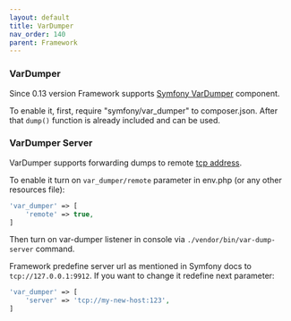 ```yaml
---
layout: default
title: VarDumper
nav_order: 140
parent: Framework
---
```


### VarDumper

Since 0.13 version Framework supports [Symfony VarDumper](https://symfony.com/doc/current/components/var_dumper.html) component.

To enable it, first, require "symfony/var_dumper" to composer.json.
After that `dump()` function is already included and can be used.

### VarDumper Server

VarDumper supports forwarding dumps to remote [tcp address](https://symfony.com/doc/current/components/var_dumper.html#the-dump-server).

To enable it turn on `var_dumper/remote` parameter in env.php (or any other resources file):

```php
'var_dumper' => [
    'remote' => true,
]
```

Then turn on var-dumper listener in console via `./vendor/bin/var-dump-server` command.

Framework predefine server url as mentioned in Symfony docs to `tcp://127.0.0.1:9912`.
If you want to change it redefine next parameter:

```php
'var_dumper' => [
    'server' => 'tcp://my-new-host:123',
]
```